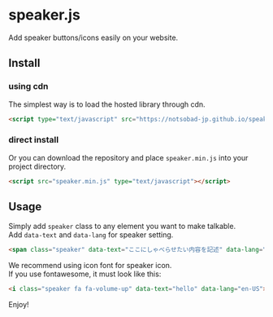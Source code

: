 # speaker.js
Add speaker buttons/icons easily on your website.

## Install
### using cdn
The simplest way is to load the hosted library through cdn.

```html
<script type="text/javascript" src="https://notsobad-jp.github.io/speakerjs/js/speaker.min.js"></script>
```

### direct install
Or you can download the repository and place `speaker.min.js` into your project directory.

```html
<script src="speaker.min.js" type="text/javascript"></script>
```

## Usage

Simply add `speaker` class to any element you want to make talkable.  
Add `data-text` and `data-lang` for speaker setting.

```html
<span class="speaker" data-text="ここにしゃべらせたい内容を記述" data-lang="ja-JP">ほげほげ</span>
```

We recommend using icon font for speaker icon.  
If you use fontawesome, it must look like this:

```html
<i class="speaker fa fa-volume-up" data-text="hello" data-lang="en-US"></i>
```

Enjoy!
